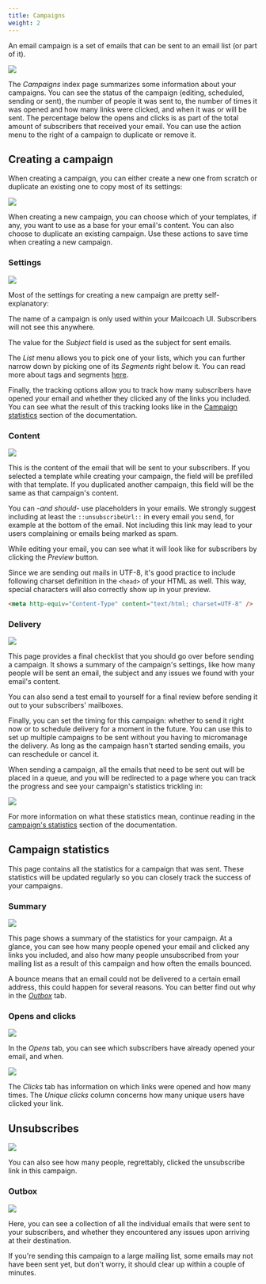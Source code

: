 ```yaml
---
title: Campaigns
weight: 2
---
```


An email campaign is a set of emails that can be sent to an email list (or part of it).

![](https://mailcoach.app/images/docs/v3/app/campaigns/index.png)

The _Campaigns_ index page summarizes some information about your campaigns. You can see the status of the campaign (editing, scheduled, sending or sent), the number of people it was sent to, the number of times it was opened and how many links were clicked, and when it was or will be sent. The percentage below the opens and clicks is as part of the total amount of subscribers that received your email. You can use the action menu to the right of a campaign to duplicate or remove it.

## Creating a campaign

When creating a campaign, you can either create a new one from scratch or duplicate an existing one to copy most of its settings:

![](https://mailcoach.app/images/docs/v3/app/campaigns/creating-a-campaign-index.png)

When creating a new campaign, you can choose which of your templates, if any, you want to use as a base for your email's content. You can also choose to duplicate an existing campaign. Use these actions to save time when creating a new campaign.

### Settings

![](https://mailcoach.app/images/docs/v3/app/campaigns/creating-a-campaign-settings.png)

Most of the settings for creating a new campaign are pretty self-explanatory:

The name of a campaign is only used within your Mailcoach UI. Subscribers will not see this anywhere.

The value for the _Subject_ field is used as the subject for sent emails.

The _List_ menu allows you to pick one of your lists, which you can further narrow down by picking one of its _Segments_ right below it. You can read more about tags and segments [here](/docs/v3/app/lists/tags-and-segments).

Finally, the tracking options allow you to track how many subscribers have opened your email and whether they clicked any of the links you included. You can see what the result of this tracking looks like in the [Campaign statistics](/docs/v3/app/campaigns/campaign-statistics) section of the documentation.

### Content

![](https://mailcoach.app/images/docs/v3/app/campaigns/creating-a-campaign-content.png)

This is the content of the email that will be sent to your subscribers. If you selected a template while creating your campaign, the field will be prefilled with that template. If you duplicated another campaign, this field will be the same as that campaign's content.

You can -_and should_- use placeholders in your emails. We strongly suggest including at least the `::unsubscribeUrl::` in every email you send, for example at the bottom of the email. Not including this link may lead to your users complaining or emails being marked as spam.

While editing your email, you can see what it will look like for subscribers by clicking the _Preview_ button.

Since we are sending out mails in UTF-8, it's good practice to include following charset definition in the `<head>` of your HTML as well. This way, special characters will also correctly show up in your preview.

```HTML
<meta http-equiv="Content-Type" content="text/html; charset=UTF-8" />
```


### Delivery

![](https://mailcoach.app/images/docs/v3/app/campaigns/creating-a-campaign-delivery.png)

This page provides a final checklist that you should go over before sending a campaign. It shows a summary of the campaign's settings, like how many people will be sent an email, the subject and any issues we found with your email's content.

You can also send a test email to yourself for a final review before sending it out to your subscribers' mailboxes.

Finally, you can set the timing for this campaign: whether to send it right now or to schedule delivery for a moment in the future. You can use this to set up multiple campaigns to be sent without you having to micromanage the delivery. As long as the campaign hasn't started sending emails, you can reschedule or cancel it.

When sending a campaign, all the emails that need to be sent out will be placed in a queue, and you will be redirected to a page where you can track the progress and see your campaign's statistics trickling in:

![](https://mailcoach.app/images/docs/v3/app/campaigns/campaign-statistics-sending.png)

For more information on what these statistics mean, continue reading in the [campaign's statistics](/docs/v3/app/campaigns/campaign-statistics) section of the documentation.

## Campaign statistics

This page contains all the statistics for a campaign that was sent. These statistics will be updated regularly so you can closely track the success of your campaigns.

### Summary

![](https://mailcoach.app/images/docs/v3/app/campaigns/campaign-statistics-overview.png)

This page shows a summary of the statistics for your campaign. At a glance, you can see how many people opened your email and clicked any links you included, and also how many people unsubscribed from your mailing list as a result of this campaign and how often the emails bounced.

A bounce means that an email could not be delivered to a certain email address, this could happen for several reasons. You can better find out why in the [_Outbox_](/docs/v3/app/campaigns/campaign-statistics#outbox) tab.

### Opens and clicks

![](https://mailcoach.app/images/docs/v3/app/campaigns/campaign-statistics-opens.png)

In the _Opens_ tab, you can see which subscribers have already opened your email, and when.

![](https://mailcoach.app/images/docs/v3/app/campaigns/campaign-statistics-clicks.png)

The _Clicks_ tab has information on which links were opened and how many times. The _Unique clicks_ column concerns how many unique users have clicked your link.

## Unsubscribes

![](https://mailcoach.app/images/docs/v3/app/campaigns/campaign-statistics-unsubscribes.png)

You can also see how many people, regrettably, clicked the unsubscribe link in this campaign.

### Outbox

![](https://mailcoach.app/images/docs/v3/app/campaigns/campaign-statistics-outbox.png)

Here, you can see a collection of all the individual emails that were sent to your subscribers, and whether they encountered any issues upon arriving at their destination.

If you're sending this campaign to a large mailing list, some emails may not have been sent yet, but don't worry, it should clear up within a couple of minutes.
